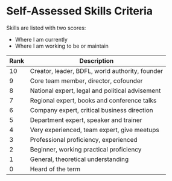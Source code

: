 # Self-Assessed Skills Criteria

Skills are listed with two scores:

* Where I am currently
* Where I am working to be or maintain

Rank|Description
-|-
10|Creator, leader, BDFL, world authority, founder
9|Core team member, director, cofounder
8|National expert, legal and political advisement
7|Regional expert, books and conference talks
6|Company expert, critical business direction 
5|Department expert, speaker and trainer
4|Very experienced, team expert, give meetups
3|Professional proficiency, experienced
2|Beginner, working practical proficiency
1|General, theoretical understanding
0|Heard of the term

